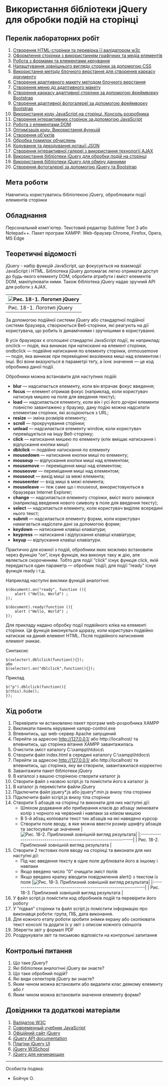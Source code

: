 # Використання бібліотеки jQuery для обробки подій на сторінці

## Перелік лабораторних робіт

1.  [Створення HTML-сторінки та перевірка її валідатором w3c](lab-01.md)
2.  [Оформлення сторінки з використанням графічних та медіа елементів](lab-02.md)
3.  [Робота з формами та елементами керування](lab-03.md)
4.  [Налаштування зовнішнього вигляду сторінки за допомогою CSS](lab-04.md)
5.  [Використання методу блочного верстання для створення каркасу документу](lab-05.md)
6.  [Створення адаптивного макету методом блочного верстання](lab-06.md)
7.  [Створення меню до адаптивного макету](lab-07.md)
8.  [Створення каркасу адаптивної сторінки за допомогою фреймворку Bootstrap](lab-08.md)
9.  [Створення адаптивної фотогалереї за допомогою фреймворку Bootstrap](lab-09.md)
10. [Використання коду JavaScript на сторінці. Консоль розробника](lab-10.md)
11. [Створення інтерактивних сторінок за допомогою JavaScript](lab-11.md)
12. [Робота з елементами DOM](lab-12.md)
13. [Оптимізація коду. Використання функцій](lab-13.md)
14. [Створення об'єктів](lab-14.md)
15. [Обробка помилок обчислень](lab-15.md)
16. [Кодування та декодування нотації JSON](lab-16.md)
17. [Створення інтерактивної галереї з використання технології AJAX](lab-17.md)
18. [Використання бібліотеки jQuery для обробки подій на сторінці](lab-18.md)
19. [Використання бібліотеки jQuery для обміну данними](lab-19.md)
20. [Створення фотогалереї за допомогою jQuery та Bootstrap](lab-20.md)

## Мета роботи

Навчитись користуватись бібліотекою jQuery, оброблювати події елементів сторінки

## Обладнання

Персональний комп'ютер. Текстовий редактор Sublime Text 3 або Notepad++. Пакет програм XAMPP. Web-браузер Chrome, Firefox, Opera, MS Edge

## Теоретичні відомості

jQuery - набір функцій JavaScript, що фокусується на взаємодії JavaScript і HTML. Бібліотека jQuery допомагає легко отримати доступ до будь-якого елементу DOM, обробити атрибути і вміст елементів DOM, маніпулювати ними. Також бібліотека jQuery надає зручний API для роботи з AJAX.

|![Рис. 18-1. Логотип jQuery](img/18001.svg)|
|:------------------------------------------|
| Рис. 18-1. Логотип jQuery |

За допомогою подійної системи jQuery або стандартної подійної системи браузера, створюються Веб-сторінки, які реагують на дії користувача, що робить їх динамічними і зручнішими в користуванні.

В усіх браузерах є оголошені стандартні JavaScript події, як наприклад: onclick — подія, яка виникає при натисканні на елемент сторінки, ondbclick — подвійне натискання по елементу сторінки, onmousemove — подія, яка виникає при переміщенні вказівника миші над елементом і інші. Всі вони вказуються в параметрі теґу, а їхнє значення — це код обробника даної події.

Обробники можна встановити для наступних подій:

 - **blur** — надсилається елементу, коли він втрачає фокус введення;
 - **focus** — елемент отримав фокус (наприклад, коли користувач натиснув мишею на поле для введення тексту);
 - **load** — надсилається елементу, коли він і усі його дочірні елементи повністю завантажено у браузер, дану подію можна надсилати елементам сторінки, які асоціюються з URL;
 - **resize** — зміна розмірів елементу;
 - **scroll** — прокручування сторінки;
 - **unload** — надсилається елементу window, коли користувач переміщується на іншу Веб-сторінку;
 - **click** — натискання мишею по елементу (клік вміщає натискання і відпускання кнопки миші)
 - **dblclick** — подвійне натискання по елементу
 - **mousedown** — натискання кнопки миші по елементу;
 - **mouseup** — відпускання кнопки миші над елементом;
 - **mousemove** — переміщення миші над елементом;
 - **mouseover** — переміщення миші над елементом;
 - **mouseout** — вихід миші за межі елемента;
 - **mouseenter** — вхід миші в межі елемента;
 - **mouseleave** — теж саме що і mouseout, використовуються в браузерах Internet Explorer;
 - **change** — надсилається елементу сторінки, вміст якого змінився (наприклад введення нового символу в поле для введення тексту);
 - **select** — надсилається елементу, коли користувач виділяє всередині нього текст;
 - **submit** — надсилається елементу форми, коли користувач намагається надіслати дані за допомогою форми;
 - **keydown** — натискання клавіші клавіатури;
 - **keypress** — натискання і відпускання клавіші клавіатури;
 - **keyup** — відпускання клавіші клавіатури.

Практично для кожної з подій, обробники яких можливо встановити через функцію “on”, існує функція, яка виконує таку ж дію, але являється скороченням. Тобто для події “click” існує функція click, якій передається один параметр — обробник події; для події “ready” існує функція ready і т.д.

Наприклад наступні виклики функцій аналогічні:
```
$(document).on("ready", function (){ 
	alert ("Hello, World") ;
});

$(document).ready(function (){ 
	alert ("Hello, World") ;
});
```
Для прикладу надано обробку події подвійного кліка на елементі сторінки. Ця функція виконується щоразу, коли користувач подвійно натискає на даний елемент HTML. Після подвійного натиснення елемент зникає.

Синтаксис
```
$(selector).dblclick(function(){});
або
$(selector).on("dblclick",function(){});
```
Приклад
```
$("p").dblclick(function(){
$(this).hide();
});
```
## Хід роботи

1. Перевірити чи встановлено пакет програм web-розробника XAMPP
2. Викликати панель керування xampp-control.exe
3. Впевнитись, що web-сервер Apache запущений
4. Перейти за адресою http://127.0.0.1/ або http://localhost/ та впевнитись, що сторінка вітання XAMPP завантажилась
5. Очистити зміст каталогу C:\xampp\htdocs\
6. Створити файл index.html в середині каталогу C:\xampp\htdocs\
7. Перейти за адресою http://127.0.0.1/ або http://localhost/ та впевнитись, що сторінка, яку ви створили, завантажилася корректно
8. Завантажити пакет бібліотеки jQuery
9. В каталозі з вашою сторінкою створити каталог js
10. Створити файл з назвою script.js та помістити його в каталог js
11. В каталог js перемістити файли jQuery
12. Підключити файл jquery*.js або jquery*.min.js внизу тіла сторінки
13. Підключити файл script.js внизу тіла сторінки
14. Створити 5 абзаців на сторінці та виконати для них наступні дії:
	- Шляхом додавання або прибирання класів до абзацу змінювати колір з чорного на червоний і навпаки за кліком мишою
	- В 5-й абзац копіювати текст тих абзаців на які наведено курсор
	- Створити поле вводу, в яке можна ввести розмір шрифту абзаців та застосувати це значення
|![Рис. 18-2. Приблизний зовнішній вигляд результата](img/18001.png)|
|:------------------------------------------------------------------|
| Рис. 18-2. Приблизний зовнішній вигляд результата |
15. Створити 2 тестових поля вводу на сторінці та виконати для них наступні дії:
	- Під час введення тексту в одне поле дублювати його в іншому і навпаки
	- Якщо введено число "0" очищати зміст полів
	- Якщо введено крапку віводити повідомлення alert() з текстом із поля
|![Рис. 18-3. Приблизний зовнішній вигляд результата](img/18002.png)|
|:------------------------------------------------------------------|
| Рис. 18-3. Приблизний зовнішній вигляд результата |
16. У файл script.js помістити код обробників подій та перевірити його роботу
17. У "підвал" сторінки та файл script.js помістити інформацію про виконавця роботи: група, ПІБ, дата виконання.
18. Для кожного етапу роботи зробити знімки екрану або скопіювати текст консолі та додати їх у звіт з описом кожного скіншота
19. Зберегти звіт у форматі PDF
20. Роздрукувати звіт та письмово відповісти на контрольні запитання

## Контрольні питання

1. Що таке jQuery?
2. Які бібліотеки аналогічні jQuery ви знаєте?
3. Що таке обробний подій?
4. Які види селекторів jQuery ви знаєте?
5. Яким чином можна встановити або видалити клас деякому елементу або г
6. Яким чином можна встановити значення елементу форми?

## Довідники та додаткові матеріали

1. [Валідатор W3C](https://validator.w3.org)
2. [Современный учебник JavaScript](https://learn.javascript.ru)
3. [Офіційний сайт jQuery](https://jquery.com)
4. [jQuery API documentation](https://api.jquery.com)
5. [Плагіни jQuery UI](https://jqueryui.com)
6. [jQuery W3School](https://www.w3schools.com/jquery/)
7. [jQuery для начинающих](https://habr.com/ru/post/38208/)

---

Особиста подяка:

 - Бойчук О.
